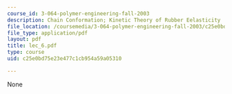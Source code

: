 ```yaml
---
course_id: 3-064-polymer-engineering-fall-2003
description: Chain Conformation; Kinetic Theory of Rubber Eelasticity
file_location: /coursemedia/3-064-polymer-engineering-fall-2003/c25e0bd75e23e477c1cb954a59a05310_lec_6.pdf
file_type: application/pdf
layout: pdf
title: lec_6.pdf
type: course
uid: c25e0bd75e23e477c1cb954a59a05310

---
```

None